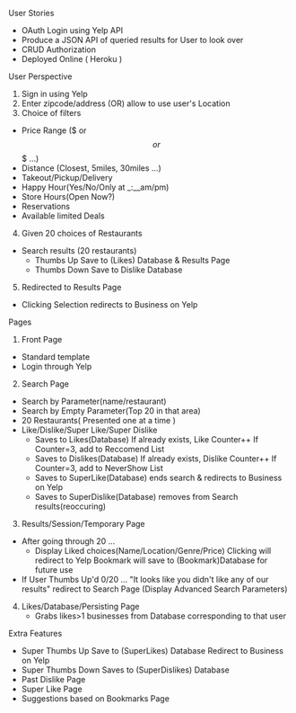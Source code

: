 User Stories

- OAuth Login using Yelp API
- Produce a JSON API of queried results for User to look over
- CRUD Authorization 
- Deployed Online ( Heroku )


User Perspective

1. Sign in using Yelp 
2. Enter zipcode/address (OR) allow to use user's Location
3. Choice of filters
  - Price Range ($ or $$ or $$$ ...)
  - Distance (Closest, 5miles, 30miles ...)
  - Takeout/Pickup/Delivery
  - Happy Hour(Yes/No/Only at _:__am/pm)
  - Store Hours(Open Now?)
  - Reservations
  - Available limited Deals
4. Given 20 choices of Restaurants
  - Search results (20 restaurants)
    - Thumbs Up
        Save to (Likes) Database & Results Page
    - Thumbs Down
        Save to Dislike Database
5. Redirected to Results Page
  - Clicking Selection redirects to Business on Yelp


Pages

1. Front Page
  - Standard template
  - Login through Yelp
2. Search Page
  - Search by Parameter(name/restaurant)
  - Search by Empty Parameter(Top 20 in that area)
  - 20 Restaurants( Presented one at a time )
  - Like/Dislike/Super Like/Super Dislike
      - Saves to Likes(Database)
          If already exists, Like Counter++
          If Counter=3, add to Reccomend List
      - Saves to Dislikes(Database)
          If already exists, Dislike Counter++
          If Counter=3, add to NeverShow List
      - Saves to SuperLike(Database)
          ends search & redirects to Business on Yelp
      - Saves to SuperDislike(Database)
          removes from Search results(reoccuring)
3. Results/Session/Temporary Page
  - After going through 20 ... 
      - Display Liked choices(Name/Location/Genre/Price)
          Clicking will redirect to Yelp 
          Bookmark will save to (Bookmark)Database for future use
  - If User Thumbs Up'd 0/20 ... 
      "It looks like you didn't like any of our results"
      redirect to Search Page (Display Advanced Search Parameters)
4. Likes/Database/Persisting Page
    - Grabs likes>1 businesses from 
      Database corresponding to that user


Extra Features

- Super Thumbs Up
   Save to (SuperLikes) Database
   Redirect to Business on Yelp
- Super Thumbs Down
   Saves to (SuperDislikes) Database
- Past Dislike Page
- Super Like Page
- Suggestions based on Bookmarks Page
